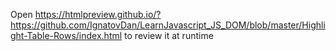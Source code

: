 Open https://htmlpreview.github.io/?https://github.com/IgnatovDan/LearnJavascript_JS_DOM/blob/master/Highlight-Table-Rows/index.html to review it at runtime
